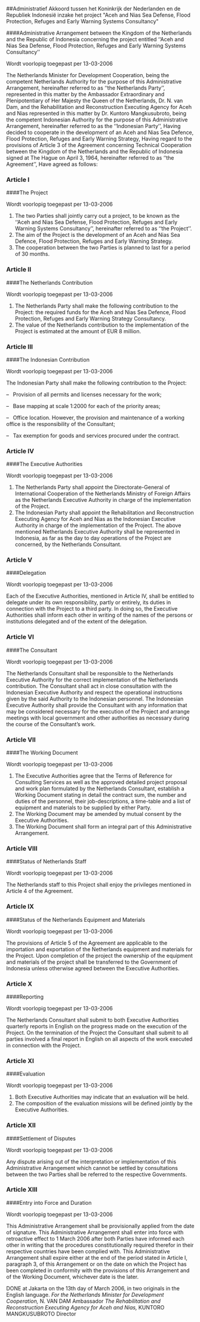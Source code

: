 <meta http-equiv='Content-Type' content='text/html; charset=utf-8' />

##Administratief Akkoord tussen het Koninkrijk der Nederlanden en de Republiek Indonesië inzake het project "Aceh and Nias Sea Defense, Flood Protection, Refuges and Early Warning Systems Consultancy"

####Administrative Arrangement between the Kingdom of the Netherlands and the Republic of Indonesia concerning the project entitled ‘‘Aceh and Nias Sea Defense, Flood Protection, Refuges and Early Warning Systems Consultancy’’

Wordt voorlopig toegepast per 13-03-2006 

The Netherlands Minister for Development Cooperation, being the competent Netherlands Authority for the purpose of this Administrative Arrangement, hereinafter referred to as ‘‘the Netherlands Party’’, represented in this matter by the Ambassador Extraordinary and Plenipotentiary of Her Majesty the Queen of the Netherlands, Dr. N. van Dam, and the Rehabilitation and Reconstruction Executing Agency for Aceh and Nias represented in this matter by Dr. Kuntoro Mangkusubroto, being the competent Indonesian Authority for the purpose of this Administrative Arrangement, hereinafter referred to as the ‘‘Indonesian Party’’, Having decided to cooperate in the development of an Aceh and Nias Sea Defence, Flood Protection, Refuges and Early Warning Strategy, Having regard to the provisions of Article 3 of the Agreement concerning Technical Cooperation between the Kingdom of the Netherlands and the Republic of Indonesia signed at The Hague on April 3, 1964, hereinafter referred to as ‘‘the Agreement’’, Have agreed as follows:    

### Article  I  

####The Project

Wordt voorlopig toegepast per 13-03-2006 

1.  The two Parties shall jointly carry out a project, to be known as the ‘‘Aceh and Nias Sea Defense, Flood Protection, Refuges and Early Warning Systems Consultancy’’, hereinafter referred to as ‘‘the Project’’.   
2.  The aim of the Project is the development of an Aceh and Nias Sea Defence, Flood Protection, Refuges and Early Warning Strategy.   
3.  The cooperation between the two Parties is planned to last for a period of 30 months.  

### Article  II  

####The Netherlands Contribution

Wordt voorlopig toegepast per 13-03-2006 

1.  The Netherlands Party shall make the following contribution to the Project: the required funds for the Aceh and Nias Sea Defence, Flood Protection, Refuges and Early Warning Strategy Consultancy.   
2.  The value of the Netherlands contribution to the implementation of the Project is estimated at the amount of EUR 8 million.  

### Article  III  

####The Indonesian Contribution

Wordt voorlopig toegepast per 13-03-2006 

The Indonesian Party shall make the following contribution to the Project: 

–  Provision of all permits and licenses necessary for the work;  

–  Base mapping at scale 1:2000 for each of the priority areas;  

–  Office location. However, the provision and maintenance of a working office is the responsibility of the Consultant;  

–  Tax exemption for goods and services procured under the contract.   

### Article  IV  

####The Executive Authorities

Wordt voorlopig toegepast per 13-03-2006 

1.  The Netherlands Party shall appoint the Directorate-General of International Cooperation of the Netherlands Ministry of Foreign Affairs as the Netherlands Executive Authority in charge of the implementation of the Project.    
2.  The Indonesian Party shall appoint the Rehabilitation and Reconstruction Executing Agency for Aceh and Nias as the Indonesian Executive Authority in charge of the implementation of the Project. The above mentioned Netherlands Executive Authority shall be represented in Indonesia, as far as the day to day operations of the Project are concerned, by the Netherlands Consultant. 

### Article  V  

####Delegation

Wordt voorlopig toegepast per 13-03-2006 

Each of the Executive Authorities, mentioned in Article IV, shall be entitled to delegate under its own responsibility, partly or entirely, its duties in connection with the Project to a third party. In doing so, the Executive Authorities shall inform each other in writing of the names of the persons or institutions delegated and of the extent of the delegation. 

### Article  VI  

####The Consultant

Wordt voorlopig toegepast per 13-03-2006 

The Netherlands Consultant shall be responsible to the Netherlands Executive Authority for the correct implementation of the Netherlands contribution. The Consultant shall act in close consultation with the Indonesian Executive Authority and respect the operational instructions given by the said Authority to the Indonesian personnel. The Indonesian Executive Authority shall provide the Consultant with any information that may be considered necessary for the execution of the Project and arrange meetings with local government and other authorities as necessary during the course of the Consultant’s work. 

### Article  VII  

####The Working Document

Wordt voorlopig toegepast per 13-03-2006 

1.  The Executive Authorities agree that the Terms of Reference for Consulting Services as well as the approved detailed project proposal and work plan formulated by the Netherlands Consultant, establish a Working Document stating in detail the contract sum, the number and duties of the personnel, their job-descriptions, a time-table and a list of equipment and materials to be supplied by either Party.   
2.  The Working Document may be amended by mutual consent by the Executive Authorities.   
3.  The Working Document shall form an integral part of this Administrative Arrangement.   

### Article  VIII  

####Status of Netherlands Staff

Wordt voorlopig toegepast per 13-03-2006 

The Netherlands staff to this Project shall enjoy the privileges mentioned in Article 4 of the Agreement. 

### Article  IX  

####Status of the Netherlands Equipment and Materials

Wordt voorlopig toegepast per 13-03-2006 

The provisions of Article 5 of the Agreement are applicable to the importation and exportation of the Netherlands equipment and materials for the Project. Upon completion of the project the ownership of the equipment and materials of the project shall be transferred to the Government of Indonesia unless otherwise agreed between the Executive Authorities. 

### Article  X  

####Reporting

Wordt voorlopig toegepast per 13-03-2006 

The Netherlands Consultant shall submit to both Executive Authorities quarterly reports in English on the progress made on the execution of the Project. On the termination of the Project the Consultant shall submit to all parties involved a final report in English on all aspects of the work executed in connection with the Project. 

### Article  XI  

####Evaluation

Wordt voorlopig toegepast per 13-03-2006 

1.  Both Executive Authorities may indicate that an evaluation will be held.   
2.  The composition of the evaluation missions will be defined jointly by the Executive Authorities.  

### Article  XII  

####Settlement of Disputes

Wordt voorlopig toegepast per 13-03-2006 

Any dispute arising out of the interpretation or implementation of this Administrative Arrangement which cannot be settled by consultations between the two Parties shall be referred to the respective Governments. 

### Article  XIII  

####Entry into Force and Duration

Wordt voorlopig toegepast per 13-03-2006 

This Administrative Arrangement shall be provisionally applied from the date of signature.  This Administrative Arrangement shall enter into force with retroactive effect to 1 March 2006 after both Parties have informed each other in writing that the procedures constitutionally required therefor in their respective countries have been complied with. This Administrative Arrangement shall expire either at the end of the period stated in Article I, paragraph 3, of this Arrangement or on the date on which the Project has been completed in conformity with the provisions of this Arrangement and of the Working Document, whichever date is the later. 

DONE at Jakarta on the 13th day of March 2006, in two originals in the English language.  *For the Netherlands Minister for Development Cooperation,*  N. VAN DAM Ambassador  *The Rehabilitation and Reconstruction Executing Agency for Aceh and Nias,*  KUNTORO MANGKUSUBROTO Director  

